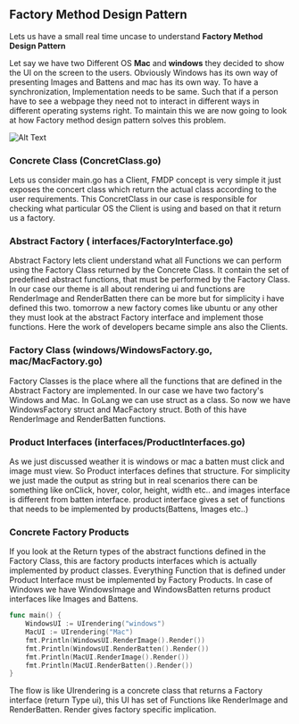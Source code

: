 ## Factory Method Design Pattern
Lets us have a small real time uncase to understand **Factory Method Design Pattern**

Let say we have two Different OS **Mac** and **windows** they decided to show the UI on the screen to the users. Obviously Windows has its own way of presenting Images and Battens and mac has its own way. To have a synchronization, Implementation needs to be same. Such that if a person have to see a webpage they need not to interact in different ways in different operating systems right. To maintain this we are now going to look at how Factory method design pattern solves this problem.

![Alt Text](Factory.png "Architecture")

### Concrete Class (ConcretClass.go)

Lets us consider main.go has a Client, FMDP concept is very simple it just exposes the concert class which return the actual class according to the user requirements. This ConcretClass in our case is responsible for checking what particular OS the Client is using and based on that it return us a factory.

### Abstract Factory ( interfaces/FactoryInterface.go)

Abstract Factory lets client understand what all Functions we can perform using the Factory Class returned by the Concrete Class. It contain the set of predefined abstract functions, that must be performed by the Factory Class. In our case our theme is all about rendering ui and functions are RenderImage and RenderBatten there can be more but for simplicity i have defined this two. tomorrow a new factory comes like ubuntu or any other they must look at the abstract Factory interface and implement those functions. Here the work of developers became simple ans also the Clients.

### Factory Class (windows/WindowsFactory.go, mac/MacFactory.go)

Factory Classes is the place where all the functions that are defined in the Abstract Factory are implemented. In our case we have two factory's Windows and Mac. In GoLang we can use struct as a class. So now we have WindowsFactory struct and MacFactory struct. Both of this have RenderImage and RenderBatten functions.

### Product Interfaces (interfaces/ProductInterfaces.go)

As we just discussed weather it is windows or mac a batten must click and image must view. So Product interfaces defines that structure. For simplicity we just made the output as string but in real scenarios there can be something like onClick, hover, color, height, width etc.. and images interface is different from batten interface. product interface gives a set of functions that needs to be implemented by products(Battens, Images etc..)   

### Concrete Factory Products

If you look at the Return types of the abstract functions defined in the Factory Class, this are factory products interfaces which is actually implemented by product classes. Everything Function that is defined under Product Interface must be implemented by Factory Products. In case of Windows we have WindowsImage and WindowsBatten returns product interfaces like Images and Battens. 

```go
func main() {
	WindowsUI := UIrendering("windows")
	MacUI := UIrendering("Mac")
	fmt.Println(WindowsUI.RenderImage().Render())
	fmt.Println(WindowsUI.RenderBatten().Render())
	fmt.Println(MacUI.RenderImage().Render())
	fmt.Println(MacUI.RenderBatten().Render())
}
```
The flow is like UIrendering is a concrete class that returns a Factory interface (return Type ui), this UI has set of Functions like RenderImage and RenderBatten. Render gives factory specific implication.  



